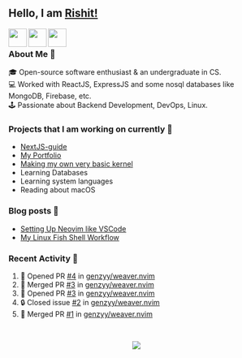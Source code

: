 ## Hello, I am [Rishit!](https://portfolio-genzyy.vercel.app/)

<a href="https://www.linkedin.com/in/rishit-pandey/" target="_blank">
    <img align="left" width="36px" src="https://img.icons8.com/fluency/48/000000/linkedin.png"/>
</a>

<a href="mailto:rishpandey8097@gmail.com" target="_blank">
    <img align="left" width="36px" src="https://img.icons8.com/plasticine/48/000000/gmail-new.png"/>
</a>

<a href="https://drive.google.com/file/d/1qCkZMKmikRYXOyqVC-taDFac7ZNDlGWe/view?usp=sharing" target="_blank">
    <img align="left" width="36px" src="https://img.icons8.com/external-itim2101-lineal-color-itim2101/64/000000/external-resume-human-resources-itim2101-lineal-color-itim2101.png"/>
</a>

<br />

### About Me 🚀

🎓 Open-source software enthusiast & an undergraduate in CS. <br />
💻 Worked with ReactJS, ExpressJS and some nosql databases like MongoDB, Firebase, etc. <br />
🕹️ Passionate about Backend Development, DevOps, Linux. <br />

### Projects that I am working on currently 🚧

- [NextJS-guide](https://github.com/genzyy/NextJS-guide)
- [My Portfolio](https://github.com/genzyy/next-portfolio)
- [Making my own very basic kernel](https://github.com/genzyy/rust_os)
- Learning Databases
- Learning system languages
- Reading about macOS

### Blog posts 📗

<!-- BLOG-POST-LIST:START -->
- [Setting Up Neovim like VSCode](https://dev.to/rishitpandey/setting-up-neovim-like-vscode-j8h)
- [My Linux Fish Shell Workflow](https://dev.to/rishitpandey/my-linux-fish-shell-workflow-28lk)
<!-- BLOG-POST-LIST:END -->

### Recent Activity 👀

<!--START_SECTION:activity-->
1. 💪 Opened PR [#4](https://github.com/genzyy/weaver.nvim/pull/4) in [genzyy/weaver.nvim](https://github.com/genzyy/weaver.nvim)
2. 🎉 Merged PR [#3](https://github.com/genzyy/weaver.nvim/pull/3) in [genzyy/weaver.nvim](https://github.com/genzyy/weaver.nvim)
3. 💪 Opened PR [#3](https://github.com/genzyy/weaver.nvim/pull/3) in [genzyy/weaver.nvim](https://github.com/genzyy/weaver.nvim)
4. 🔒 Closed issue [#2](https://github.com/genzyy/weaver.nvim/issues/2) in [genzyy/weaver.nvim](https://github.com/genzyy/weaver.nvim)
5. 🎉 Merged PR [#1](https://github.com/genzyy/weaver.nvim/pull/1) in [genzyy/weaver.nvim](https://github.com/genzyy/weaver.nvim)
<!--END_SECTION:activity-->
<br />

<p align="center">
  <img src="https://github-readme-stats.vercel.app/api?username=genzyy&show_icons=true&theme=radical&count_private=true&line_height=27">
</p>
